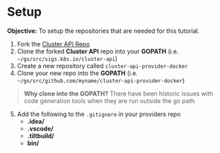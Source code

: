 # Setup

**Objective:** To setup the repositories that are needed for this tutorial.

1. Fork the [Cluster API Repo](https://github.com/kubernetes-sigs/cluster-api)
2. Clone the forked **Cluster API** repo into your **GOPATH** (i.e. `~/go/src/sigs.k8s.io/cluster-api`)
3. Create a new repository called `cluster-api-provider-docker`
4. Clone your new repo into the **GOPATH** (i.e. `~/go/src/github.com/myname/cluster-api-provider-docker`)

> **Why clone into the GOPATH?** There have been historic issues with code generation tools when they are run outside the go path

5. Add the following to the `.gitignore` in your providers repo
    - **.idea/**
    - **.vscode/**
    - **.tiltbuild/**
    - **bin/**